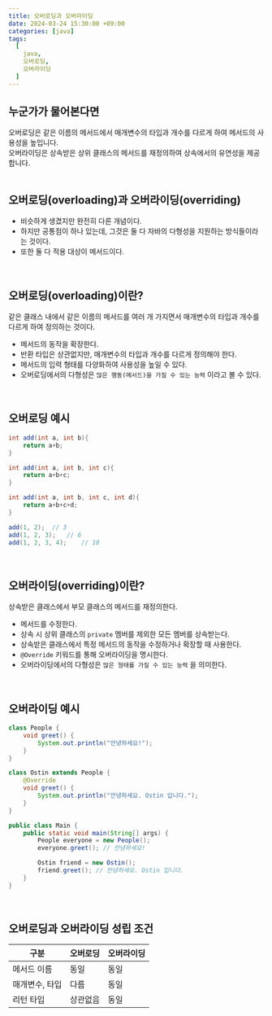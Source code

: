 ```yaml
---
title: 오버로딩과 오버라이딩
date: 2024-03-24 15:30:00 +09:00
categories: [java]
tags:
  [
    java,
    오버로딩,
    오버라이딩
  ]
---
```


## 누군가가 물어본다면
<div class="spotlight1">
오버로딩은 같은 이름의 메서드에서 매개변수의 타입과 개수를 다르게 하여 메서드의 사용성을 높입니다.
<br>
오버라이딩은 상속받은 상위 클래스의 메서드를 재정의하여 상속에서의 유연성을 제공합니다.
</div>

<br>

## 오버로딩(overloading)과 오버라이딩(overriding)
- 비슷하게 생겼지만 완전히 다른 개념이다.
- 하지만 공통점이 하나 있는데, 그것은 둘 다 자바의 다형성을 지원하는 방식들이라는 것이다.
- 또한 둘 다 적용 대상이 메서드이다.

<br>

## 오버로딩(overloading)이란?
<div class="spotlight2">
같은 클래스 내에서 같은 이름의 메서드를 여러 개 가지면서 매개변수의 타입과 개수를 다르게 하여 정의하는 것이다.
</div>

- 메서드의 동작을 확장한다.
- 반환 타입은 상관없지만, 매개변수의 타입과 개수를 다르게 정의해야 한다.
- 메서드의 입력 형태를 다양화하여 사용성을 높일 수 있다.
- 오버로딩에서의 다형성은 `많은 행동(메서드)을 가질 수 있는 능력` 이라고 볼 수 있다.

<br>

## 오버로딩 예시
```java
int add(int a, int b){
    return a+b;
}

int add(int a, int b, int c){
    return a+b+c;
}

int add(int a, int b, int c, int d){
    return a+b+c+d;
}

add(1, 2);  // 3
add(1, 2, 3);   // 6
add(1, 2, 3, 4);    // 10
```

<br>

## 오버라이딩(overriding)이란?
<div class="spotlight2">
상속받은 클래스에서 부모 클래스의 메서드를 재정의한다.
</div>

- 메서드를 수정한다.
- 상속 시 상위 클래스의 `private` 멤버를 제외한 모든 멤버를 상속받는다.
- 상속받은 클래스에서 특정 메서드의 동작을 수정하거나 확장할 때 사용한다.
- `@Override` 키워드를 통해 오버라이딩을 명시한다.
- 오버라이딩에서의 다형성은 `많은 형태를 가질 수 있는 능력` 을 의미한다.

<br>

## 오버라이딩 예시
```java
class People {
    void greet() {
        System.out.println("안녕하세요!");
    }
}

class Ostin extends People {
    @Override
    void greet() {
        System.out.println("안녕하세요. Ostin 입니다.");
    }
}

public class Main {
    public static void main(String[] args) {
        People everyone = new People();
        everyone.greet(); // 안녕하세요!

        Ostin friend = new Ostin();
        friend.greet(); // 안녕하세요. Ostin 입니다.
    }
}
```

<br>

## 오버로딩과 오버라이딩 성립 조건

|구분|오버로딩|오버라이딩|
|--|--|--|
|메서드 이름|동일|동일|
|매개변수, 타입|다름|동일|
|리턴 타입|상관없음|동일|